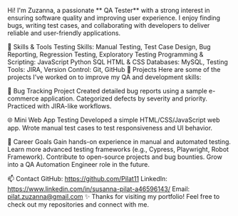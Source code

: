 Hi! I'm Zuzanna, a passionate ** QA Tester** with a strong interest in ensuring software quality and improving user experience.
I enjoy finding bugs, writing test cases, and collaborating with developers to deliver reliable and user-friendly applications.

🧰 Skills & Tools
Testing Skills: Manual Testing, Test Case Design, Bug Reporting, Regression Testing, Exploratory Testing
Programming & Scripting:
JavaScript
Python
SQL
HTML & CSS
Databases: MySQL, 
Testing Tools: JIRA, 
Version Control: Git, GitHub
📂 Projects
Here are some of the projects I’ve worked on to improve my QA and development skills:

🔎 Bug Tracking Project
Created detailed bug reports using a sample e-commerce application.
Categorized defects by severity and priority.
Practiced with JIRA-like workflows.

🌐 Mini Web App Testing
Developed a simple HTML/CSS/JavaScript web app.
Wrote manual test cases to test responsiveness and UI behavior.

🎯 Career Goals
Gain hands-on experience in manual and automated testing.
Learn more advanced testing frameworks (e.g., Cypress, Playwright, Robot Framework).
Contribute to open-source projects and bug bounties.
Grow into a QA Automation Engineer role in the future.

📫 Contact
GitHub: https://github.com/Pilat11
LinkedIn: https://www.linkedin.com/in/susanna-pilat-a46596143/
Email: pilat.zuzanna@gmail.com
✨ Thanks for visiting my portfolio! Feel free to check out my repositories and connect with me.
